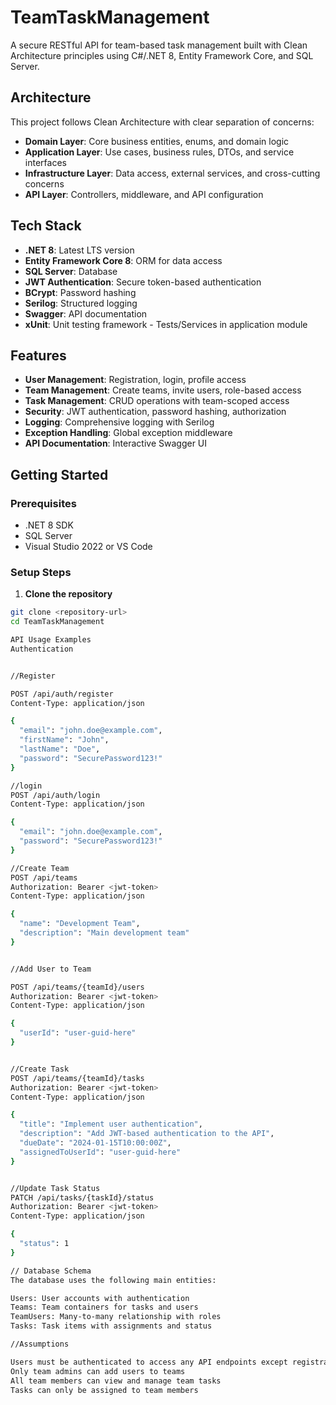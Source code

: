 # TeamTaskManagement
A secure RESTful API for team-based task management built with Clean Architecture principles using C#/.NET 8, Entity Framework Core, and SQL Server.

## Architecture

This project follows Clean Architecture with clear separation of concerns:

- **Domain Layer**: Core business entities, enums, and domain logic
- **Application Layer**: Use cases, business rules, DTOs, and service interfaces
- **Infrastructure Layer**: Data access, external services, and cross-cutting concerns
- **API Layer**: Controllers, middleware, and API configuration

## Tech Stack

- **.NET 8**: Latest LTS version
- **Entity Framework Core 8**: ORM for data access
- **SQL Server**: Database
- **JWT Authentication**: Secure token-based authentication
- **BCrypt**: Password hashing
- **Serilog**: Structured logging
- **Swagger**: API documentation
- **xUnit**: Unit testing framework - Tests/Services in application module

## Features

- **User Management**: Registration, login, profile access
- **Team Management**: Create teams, invite users, role-based access
- **Task Management**: CRUD operations with team-scoped access
- **Security**: JWT authentication, password hashing, authorization
- **Logging**: Comprehensive logging with Serilog
- **Exception Handling**: Global exception middleware
- **API Documentation**: Interactive Swagger UI

## Getting Started

### Prerequisites

- .NET 8 SDK
- SQL Server
- Visual Studio 2022 or VS Code

### Setup Steps

1. **Clone the repository**
```bash
git clone <repository-url>
cd TeamTaskManagement

API Usage Examples
Authentication


//Register

POST /api/auth/register
Content-Type: application/json

{
  "email": "john.doe@example.com",
  "firstName": "John",
  "lastName": "Doe",
  "password": "SecurePassword123!"
}

//login
POST /api/auth/login
Content-Type: application/json

{
  "email": "john.doe@example.com",
  "password": "SecurePassword123!"
}

//Create Team
POST /api/teams
Authorization: Bearer <jwt-token>
Content-Type: application/json

{
  "name": "Development Team",
  "description": "Main development team"
}


//Add User to Team

POST /api/teams/{teamId}/users
Authorization: Bearer <jwt-token>
Content-Type: application/json

{
  "userId": "user-guid-here"
}


//Create Task
POST /api/teams/{teamId}/tasks
Authorization: Bearer <jwt-token>
Content-Type: application/json

{
  "title": "Implement user authentication",
  "description": "Add JWT-based authentication to the API",
  "dueDate": "2024-01-15T10:00:00Z",
  "assignedToUserId": "user-guid-here"
}


//Update Task Status
PATCH /api/tasks/{taskId}/status
Authorization: Bearer <jwt-token>
Content-Type: application/json

{
  "status": 1
}

// Database Schema
The database uses the following main entities:

Users: User accounts with authentication
Teams: Team containers for tasks and users
TeamUsers: Many-to-many relationship with roles
Tasks: Task items with assignments and status

//Assumptions

Users must be authenticated to access any API endpoints except registration/login
Only team admins can add users to teams
All team members can view and manage team tasks
Tasks can only be assigned to team members


